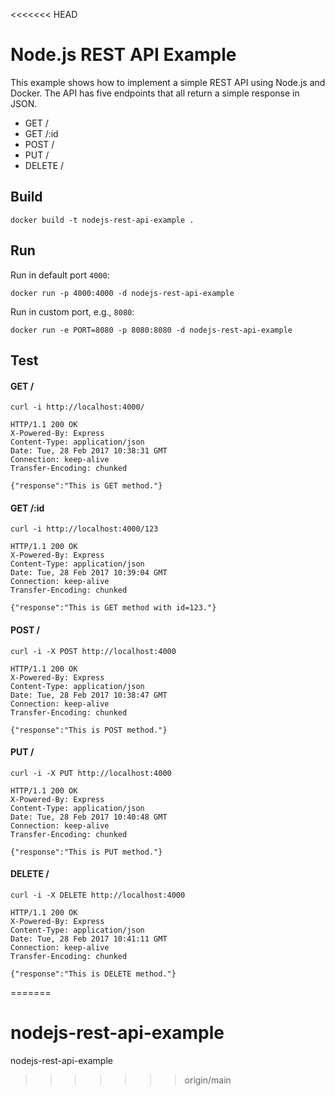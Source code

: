 <<<<<<< HEAD
# Node.js REST API Example

This example shows how to implement a simple REST API using Node.js and Docker. The API has five endpoints that all return a simple response in JSON.

* GET /
* GET /:id
* POST /
* PUT /
* DELETE /

## Build

```
docker build -t nodejs-rest-api-example .
```

## Run

Run in default port `4000`:
```
docker run -p 4000:4000 -d nodejs-rest-api-example
```

Run in custom port, e.g., `8080`:
```
docker run -e PORT=8080 -p 8080:8080 -d nodejs-rest-api-example
```

## Test

#### GET /

```
curl -i http://localhost:4000/

HTTP/1.1 200 OK
X-Powered-By: Express
Content-Type: application/json
Date: Tue, 28 Feb 2017 10:38:31 GMT
Connection: keep-alive
Transfer-Encoding: chunked

{"response":"This is GET method."}
```

#### GET /:id

```
curl -i http://localhost:4000/123

HTTP/1.1 200 OK
X-Powered-By: Express
Content-Type: application/json
Date: Tue, 28 Feb 2017 10:39:04 GMT
Connection: keep-alive
Transfer-Encoding: chunked

{"response":"This is GET method with id=123."}
```

#### POST /

```
curl -i -X POST http://localhost:4000

HTTP/1.1 200 OK
X-Powered-By: Express
Content-Type: application/json
Date: Tue, 28 Feb 2017 10:38:47 GMT
Connection: keep-alive
Transfer-Encoding: chunked

{"response":"This is POST method."}
```

#### PUT /

```
curl -i -X PUT http://localhost:4000

HTTP/1.1 200 OK
X-Powered-By: Express
Content-Type: application/json
Date: Tue, 28 Feb 2017 10:40:48 GMT
Connection: keep-alive
Transfer-Encoding: chunked

{"response":"This is PUT method."}
```

#### DELETE /

```
curl -i -X DELETE http://localhost:4000

HTTP/1.1 200 OK
X-Powered-By: Express
Content-Type: application/json
Date: Tue, 28 Feb 2017 10:41:11 GMT
Connection: keep-alive
Transfer-Encoding: chunked

{"response":"This is DELETE method."}
```
=======
# nodejs-rest-api-example
nodejs-rest-api-example 
>>>>>>> origin/main
